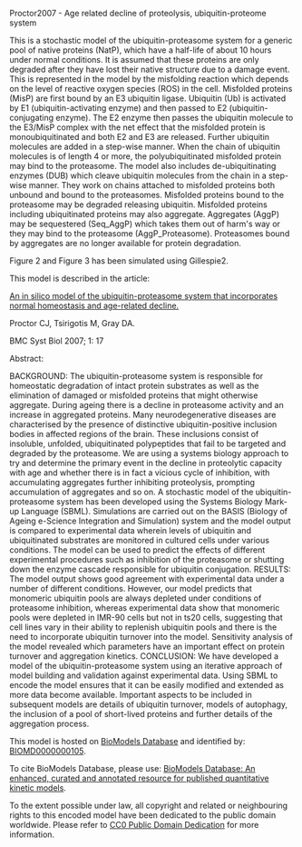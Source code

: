 

Proctor2007 - Age related decline of proteolysis, ubiquitin-proteome system

This is a stochastic model of the ubiquitin-proteasome system for a generic
pool of native proteins (NatP), which have a half-life of about 10 hours under
normal conditions. It is assumed that these proteins are only degraded after
they have lost their native structure due to a damage event. This is
represented in the model by the misfolding reaction which depends on the level
of reactive oxygen species (ROS) in the cell. Misfolded proteins (MisP) are
first bound by an E3 ubiquitin ligase. Ubiquitin (Ub) is activated by E1
(ubiquitin-activating enzyme) and then passed to E2 (ubiquitin-conjugating
enzyme). The E2 enzyme then passes the ubiquitin molecule to the E3/MisP
complex with the net effect that the misfolded protein is monoubiquitinated
and both E2 and E3 are released. Further ubiquitin molecules are added in a
step-wise manner. When the chain of ubiquitin molecules is of length 4 or
more, the polyubiquitinated misfolded protein may bind to the proteasome. The
model also includes de-ubiquitinating enzymes (DUB) which cleave ubiquitin
molecules from the chain in a step-wise manner. They work on chains attached
to misfolded proteins both unbound and bound to the proteasomes. Misfolded
proteins bound to the proteasome may be degraded releasing ubiquitin.
Misfolded proteins including ubiquitinated proteins may also aggregate.
Aggregates (AggP) may be sequestered (Seq_AggP) which takes them out of harm's
way or they may bind to the proteasome (AggP_Proteasome). Proteasomes bound by
aggregates are no longer available for protein degradation.

Figure 2 and Figure 3 has been simulated using Gillespie2.

This model is described in the article:

[An in silico model of the ubiquitin-proteasome system that incorporates
normal homeostasis and age-related
decline.](http://identifiers.org/pubmed/17408507)

Proctor CJ, Tsirigotis M, Gray DA.

BMC Syst Biol 2007; 1: 17

Abstract:

BACKGROUND: The ubiquitin-proteasome system is responsible for homeostatic
degradation of intact protein substrates as well as the elimination of damaged
or misfolded proteins that might otherwise aggregate. During ageing there is a
decline in proteasome activity and an increase in aggregated proteins. Many
neurodegenerative diseases are characterised by the presence of distinctive
ubiquitin-positive inclusion bodies in affected regions of the brain. These
inclusions consist of insoluble, unfolded, ubiquitinated polypeptides that
fail to be targeted and degraded by the proteasome. We are using a systems
biology approach to try and determine the primary event in the decline in
proteolytic capacity with age and whether there is in fact a vicious cycle of
inhibition, with accumulating aggregates further inhibiting proteolysis,
prompting accumulation of aggregates and so on. A stochastic model of the
ubiquitin-proteasome system has been developed using the Systems Biology Mark-
up Language (SBML). Simulations are carried out on the BASIS (Biology of
Ageing e-Science Integration and Simulation) system and the model output is
compared to experimental data wherein levels of ubiquitin and ubiquitinated
substrates are monitored in cultured cells under various conditions. The model
can be used to predict the effects of different experimental procedures such
as inhibition of the proteasome or shutting down the enzyme cascade
responsible for ubiquitin conjugation. RESULTS: The model output shows good
agreement with experimental data under a number of different conditions.
However, our model predicts that monomeric ubiquitin pools are always depleted
under conditions of proteasome inhibition, whereas experimental data show that
monomeric pools were depleted in IMR-90 cells but not in ts20 cells,
suggesting that cell lines vary in their ability to replenish ubiquitin pools
and there is the need to incorporate ubiquitin turnover into the model.
Sensitivity analysis of the model revealed which parameters have an important
effect on protein turnover and aggregation kinetics. CONCLUSION: We have
developed a model of the ubiquitin-proteasome system using an iterative
approach of model building and validation against experimental data. Using
SBML to encode the model ensures that it can be easily modified and extended
as more data become available. Important aspects to be included in subsequent
models are details of ubiquitin turnover, models of autophagy, the inclusion
of a pool of short-lived proteins and further details of the aggregation
process.

This model is hosted on [BioModels Database](http://www.ebi.ac.uk/biomodels/)
and identified by:
[BIOMD0000000105](http://identifiers.org/biomodels.db/BIOMD0000000105).

To cite BioModels Database, please use: [BioModels Database: An enhanced,
curated and annotated resource for published quantitative kinetic
models](http://identifiers.org/pubmed/20587024).

To the extent possible under law, all copyright and related or neighbouring
rights to this encoded model have been dedicated to the public domain
worldwide. Please refer to [CC0 Public Domain
Dedication](http://creativecommons.org/publicdomain/zero/1.0/) for more
information.


